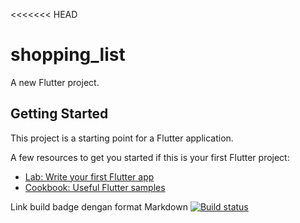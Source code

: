 <<<<<<< HEAD
# shopping_list

A new Flutter project.

## Getting Started

This project is a starting point for a Flutter application.

A few resources to get you started if this is your first Flutter project:

- [Lab: Write your first Flutter app](https://docs.flutter.dev/get-started/codelab)
- [Cookbook: Useful Flutter samples](https://docs.flutter.dev/cookbook)

Link build badge dengan format Markdown
[![Build status](https://build.appcenter.ms/v0.1/apps/0f0e974e-7f23-488c-bbf1-dde1b6e3262e/branches/main/badge)](https://appcenter.ms)
